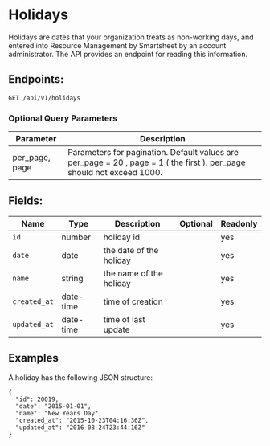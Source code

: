# Holidays

Holidays are dates that your organization treats as non-working days, and entered into Resource Management by Smartsheet by an account administrator. The API provides an endpoint for reading this information.

## Endpoints:

```
GET /api/v1/holidays
```

### Optional Query Parameters

| **Parameter** | **Description** |
| ------------- | --------------- |
| per_page, page |  Parameters for pagination. Default values are per_page = 20 , page = 1 ( the first ). per_page should not exceed 1000. |

## Fields:

| **Name** | **Type** | **Description** | **Optional** | **Readonly** |
| -------- | -------- | --------------- | ------------ | ------------- |
| `id` | number | holiday id |  | yes |
| `date` | date | the date of the holiday |  | yes |
| `name` | string | the name of the holiday |  | yes |
| `created_at` | date-time | time of creation | | yes |
| `updated_at` | date-time | time of last update | | yes |

## Examples

A holiday has the following JSON structure:

```
{
  "id": 20019,
  "date": "2015-01-01",
  "name": "New Years Day",
  "created_at": "2015-10-23T04:16:36Z",
  "updated_at": "2016-08-24T23:44:16Z"
}
```
